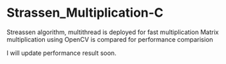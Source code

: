 # Strassen_Multiplication-C
Streassen algorithm, multithread is deployed for fast multiplication
Matrix multiplication using OpenCV is compared for performance comparision

I will update performance result soon.
